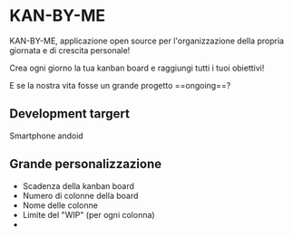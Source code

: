 # KAN-BY-ME

KAN-BY-ME, applicazione open source per l'organizzazione della propria giornata e di crescita personale!

Crea ogni giorno la tua kanban board e raggiungi tutti i tuoi obiettivi!

E se la nostra vita fosse un grande progetto ==ongoing==?

## Development targert

Smartphone andoid

## Grande personalizzazione

* Scadenza della kanban board
* Numero di colonne della board
* Nome delle colonne
* Limite del "WIP" (per ogni colonna)
* 